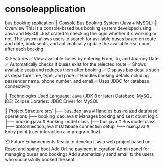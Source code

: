 # consoleapplication
bus booking application
🚌 Console Bus Booking System (Java + MySQL)
📖 Overview
This is a console-based bus booking system developed using Java and MySQL.Just crated to checking the logic whether it is working or not.
The system allows users to search for available buses based on route and date, book seats, and automatically update the available seat count after each booking.

⚙️ Features
✅ View available buses by entering From, To, and Journey Date
✅ Automatically checks if buses exist for the selected route
✅ Shows available seats and reduces them after booking
✅ Displays bus details such as departure time, type, and price
✅ Handles booking details including passenger name, phone number, and email
✅ Uses JDBC for database connectivity

🧠 Technologies Used
Language: Java (JDK 8 or later)
Database: MySQL
IDE: Eclipse 
Libraries: JDBC Driver for MySQL

🧩 Project Structure
src/
├── bus_dao.java            # Handles bus-related database operations
├── booking_dao.java        # Manages booking and seat count logic
├── booking.java            # Booking model class
├── bus.java                # Bus model class
├── dbConnection.java       # Database connection setup
└── main.java               # Entry point (user interaction and program flow)

📦 Future Enhancements
Ready to develop it as a web project based on React and spring boot
Add Online payment integration
Admin panel for managing buses and bookings 
Add automatically send email to the users who successfully booked the seat.
